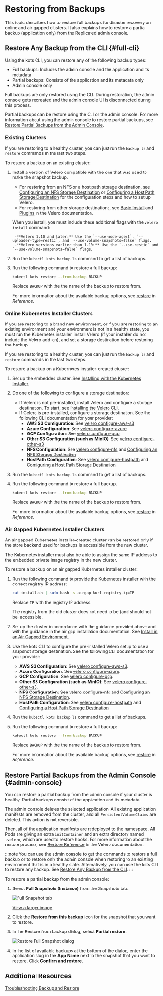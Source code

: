 # Restoring from Backups

This topic describes how to restore full backups for disaster recovery on online and air gapped clusters. It also explains how to restore a partial backup (application only) from the Replicated admin console.

## Restore Any Backup from the CLI {#full-cli}

Using the kots CLI, you can restore any of the following backup types:

- Full backups: Includes the admin console and the application and its metadata
- Partial backups: Consists of the application and its metadata only
- Admin console only

Full backups are only restored using the CLI. During restoration, the admin console gets recreated and the admin console UI is disconnected during this process.

Partial backups can be restore using the CLI or the admin console. For more information about using the admin console to restore partial backups, see [Restore Partial Backups from the Admin Console](#admin-console).


### Existing Clusters

If you are restoring to a healthy cluster, you can just run the `backup ls` and `restore` commands in the last two steps.

To restore a backup on an existing cluster:

1. Install a version of Velero compatible with the one that was used to make the snapshot backup.
    * For restoring from an NFS or a host path storage destination, see [Configuring an NFS Storage Destination](snapshots-configuring-nfs) or [Configuring a Host Path Storage Destination](snapshots-configuring-hostpath) for the configuration steps and how to set up Velero.
    * For restoring from other storage destinations, see [Basic Install](https://velero.io/docs/v1.9/basic-install/) and [Plugins](https://velero.io/plugins/) in the Velero documentation.

    When you install, you must include these additional flags with the `velero install` command:

        -**Velero 1.10 and later:** Use the `--use-node-agent`, `--uploader-type=restic`, and `--use-volume-snapshots=false` flags.
        -**Velero versions earlier than 1.10:** Use the `--use-restic` and `--use-volume-snapshots=false` flags. 

1. Run the `kubectl kots backup ls` command to get a list of backups.

1. Run the following command to restore a full backup: 

    ```bash
    kubectl kots restore --from-backup BACKUP
    ```
    Replace `BACKUP` with the the name of the backup to restore from.
    
    For more information about the available backup options, see [restore](../reference/kots-cli-restore-index/) in _Reference_.

### Online Kubernetes Installer Clusters

If you are restoring to a brand new environment, or if you are restoring to an existing environment and your environment is not in a healthy state, you must run the Kubernetes installer, install Velero (if your installer do not include the Velero add-on), and set a storage destination before restoring the backup.

If you are restoring to a healthy cluster, you can just run the `backup ls` and `restore` commands in the last two steps.

To restore a backup on a Kubernetes installer-created cluster:

1. Set up the embedded cluster. See [Installing with the Kubernetes Installer](installing-embedded-cluster).
1. Do one of the following to configure a storage destination:
    - If Velero is not pre-installed, install Velero and configure a storage destination. To start, see [Installing the Velero CLI](snapshots-velero-cli-installing).
    - If Celero is pre-installed, configure a storage destination. See the following CLI documentation for your provider:
        * **AWS S3 Configuration**: See [velero configure-aws-s3](../reference/kots-cli-velero-configure-aws-s3/)
        * **Azure Configuration**: See [velero configure-azure](../reference/kots-cli-velero-configure-azure/)
        * **GCP Configuration**: See [velero configure-gcp](../reference/kots-cli-velero-configure-gcp/)
        * **Other S3 Configuration (such as MinIO)**: See [velero configure-other-s3](../reference/kots-cli-velero-configure-other-s3/)
        * **NFS Configuration**: See [velero configure-nfs](../reference/kots-cli-velero-configure-nfs/) and [Configuring an NFS Storage Destination](snapshots-configuring-nfs)
        * **HostPath Configuration**: See [velero configure-hostpath](../reference/kots-cli-velero-configure-hostpath/) and [Configuring a Host Path Storage Destination](snapshots-configuring-hostpath)

1. Run the `kubectl kots backup ls` command to get a list of backups.

1. Run the following command to restore a full backup. 

    ```bash
    kubectl kots restore --from-backup BACKUP
    ```
    Replace `BACKUP` with the the name of the backup to restore from.
    
    For more information about the available backup options, see [restore](../reference/kots-cli-restore-index/) in _Reference_.

### Air Gapped Kubernetes Installer Clusters

An air gapped Kubernetes installer-created cluster can be restored only if the store backend used for backups is accessible from the new cluster.

The Kubernetes installer must also be able to assign the same IP address to the embedded private image registry in the new cluster.

To restore a backup on an air gapped Kubernetes installer cluster:

1. Run the following command to provide the Kubernetes installer with the correct registry IP address:

    ```bash
    cat install.sh | sudo bash -s airgap kurl-registry-ip=IP
    ```

    Replace `IP` with the registry IP address.

    The registry from the old cluster does not need to be (and should not be) accessible.

1. Set up the cluster in accordance with the guidance provided above and with the guidance in the air gap installation documentation. See [Install in an Air Gapped Environment](installing-embedded-cluster#air-gap).
1. Use the kots CLI to configure the pre-installed Velero setup to use a snapshot storage destination.
    See the following CLI documentation for your provider:
    * **AWS S3 Configuration**: See [velero configure-aws-s3](../reference/kots-cli-velero-configure-aws-s3/).
    * **Azure Configuration**: See [velero configure-azure](../reference/kots-cli-velero-configure-azure/).
    * **GCP Configuration**: See [velero configure-gcp](../reference/kots-cli-velero-configure-gcp/).
    * **Other S3 Configuration (such as MinIO)**: See [velero configure-other-s3](../reference/kots-cli-velero-configure-other-s3/).
    * **NFS Configuration**: See [velero configure-nfs](../reference/kots-cli-velero-configure-nfs/) and [Configuring an NFS Storage Destination](snapshots-configuring-nfs).
    * **HostPath Configuration**: See [velero configure-hostpath](../reference/kots-cli-velero-configure-hostpath/) and [Configuring a Host Path Storage Destination](snapshots-configuring-hostpath).

1. Run the `kubectl kots backup ls` command to get a list of backups.

1. Run the following command to restore a full backup: 

    ```bash
    kubectl kots restore --from-backup BACKUP
    ```
    Replace `BACKUP` with the the name of the backup to restore from.
    
    For more information about the available backup options, see [restore](../reference/kots-cli-restore-index/) in _Reference_.

## Restore Partial Backups from the Admin Console {#admin-console}

You can restore a partial backup from the admin console if your cluster is healthy. Partial backups consist of the application and its metadata.

 The admin console deletes the selected application. All existing application manifests are removed from the cluster, and all `PersistentVolumeClaims` are deleted. This action is not reversible.

  Then, all of the application manifests are redeployed to the namespace. All Pods are giving an extra `initContainer` and an extra directory named `.velero`, which are used to restore hooks. For more information about the restore process, see [Restore Reference](https://velero.io/docs/v1.9/restore-reference/) in the Velero documentation.

:::note
You can use the admin console to get the commands to restore a full backup or to restore only the admin console when restoring to an existing environment that is in a healthy state. Alternatively, you can use the kots CLI to restore any backup. See [Restore Any Backup from the CLI](#full-cli).
:::

To restore a partial backup from the admin console:

1. Select **Full Snapshots (Instance)** from the Snapshots tab.

    ![Full Snapshot tab](/images/full-snapshot-tab.png)

    [View a larger image](/images/full-snapshot-tab.png)

1. Click the **Restore from this backup** icon for the snapshot that you want to restore.

1. In the Restore from backup dialog, select **Partial restore**.

    ![Restore Full Snapshot dialog](/images/restore-backup-dialog.png)

1. In the list of available backups at the bottom of the dialog, enter the application slug in the **App Name** next to the snapshot that you want to restore. Click **Confirm and restore**.

## Additional Resources

[Troubleshooting Backup and Restore](snapshots-troubleshooting-backup-restore)